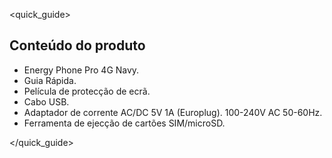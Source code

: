 <quick_guide>
## Conteúdo do produto

*	Energy Phone Pro 4G Navy.
*	Guia Rápida.
*	Película de protecção de ecrã.
*	Cabo USB.
*	Adaptador de corrente AC/DC 5V 1A (Europlug). 100-240V AC 50-60Hz.
*	Ferramenta de ejecção de cartões SIM/microSD.

</quick_guide>
